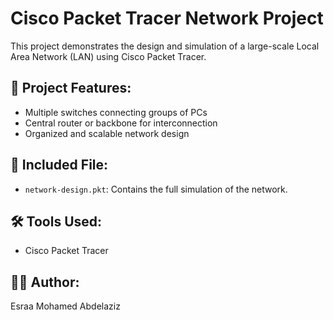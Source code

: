 # Cisco Packet Tracer Network Project

This project demonstrates the design and simulation of a large-scale Local Area Network (LAN) using Cisco Packet Tracer.

## 📌 Project Features:
- Multiple switches connecting groups of PCs
- Central router or backbone for interconnection
- Organized and scalable network design

## 📂 Included File:
- `network-design.pkt`: Contains the full simulation of the network.

## 🛠️ Tools Used:
- Cisco Packet Tracer

## 🧑‍💻 Author:
Esraa Mohamed Abdelaziz  

